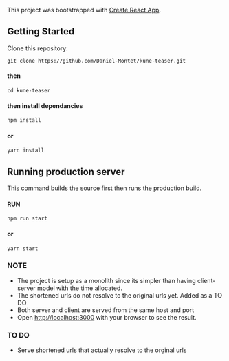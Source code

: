 This project was bootstrapped with [Create React App](https://github.com/facebook/create-react-app).


## Getting Started

Clone this repository:
```
git clone https://github.com/Daniel-Montet/kune-teaser.git
```
#### then
```
cd kune-teaser
```
#### then install dependancies
```bash
npm install
```
#### or
```
yarn install
```

## Running production server
This command builds the source first then runs the production build.
#### RUN
```
npm run start
````
#### or

```
yarn start
```
### NOTE
- The project is setup as a monolith since its simpler than having client-server model with the time allocated.
- The shortened urls do not resolve to the original urls yet. Added as a TO DO
- Both server and client are served from the same host and port
- Open [http://localhost:3000](http://localhost:3000) with your browser to see the result.

### TO DO
- Serve shortened urls that actually resolve to the orginal urls
